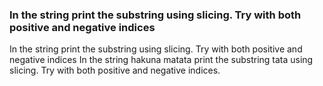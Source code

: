 ### In the string  print the substring  using slicing. Try with both positive and negative indices
In the string  print the substring  using slicing. Try with both positive and negative indices
In the string hakuna matata print the substring tata using slicing. Try with both positive and negative indices. 
